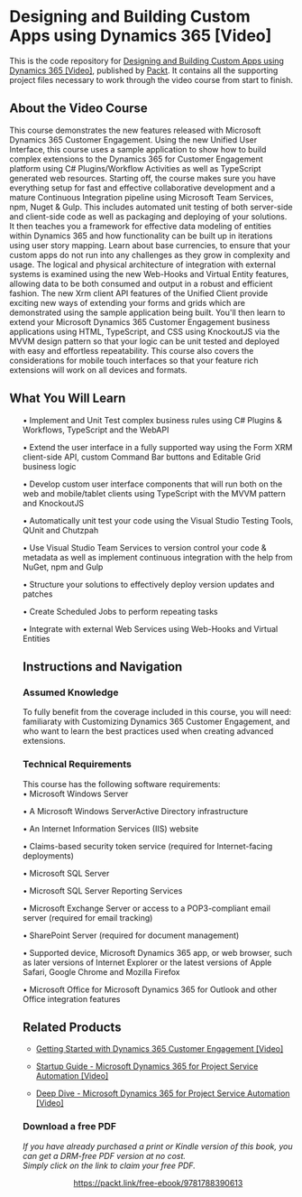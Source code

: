 # Designing and Building Custom Apps using Dynamics 365 [Video]
This is the code repository for [Designing and Building Custom Apps using Dynamics 365 [Video]](https://www.packtpub.com/application-development/design-and-build-custom-app-using-dynamics-365-video?utm_source=github&utm_medium=repository&utm_campaign=9781788390613), published by [Packt](https://www.packtpub.com/?utm_source=github). It contains all the supporting project files necessary to work through the video course from start to finish.
## About the Video Course
This course demonstrates the new features released with Microsoft Dynamics 365 Customer Engagement. Using the new Unified User Interface, this course uses a sample application to show how to build complex extensions to the Dynamics 365 for Customer Engagement platform using C# Plugins/Workflow Activities as well as TypeScript generated web resources. 
Starting off, the course makes sure you have everything setup for fast and effective collaborative development and a mature Continuous Integration pipeline using Microsoft Team Services, npm, Nuget & Gulp. This includes automated unit testing of both server-side and client-side code as well as packaging and deploying of your solutions.
It then teaches you a framework for effective data modeling of entities within Dynamics 365 and how functionality can be built up in iterations using user story mapping. 
Learn about base currencies, to ensure that your custom apps do not run into any challenges as they grow in complexity and usage. The logical and physical architecture of integration with external systems is examined using the new Web-Hooks and Virtual Entity features, allowing data to be both consumed and output in a robust and efficient fashion.
The new Xrm client API features of the Unified Client provide exciting new ways of extending your forms and grids which are demonstrated using the sample application being built. 
You'll then learn to extend your Microsoft Dynamics 365 Customer Engagement business applications using HTML, TypeScript, and CSS using KnockoutJS via the MVVM design pattern so that your logic can be unit tested and deployed with easy and effortless repeatability. This course also covers the considerations for mobile touch interfaces so that your feature rich extensions will work on all devices and formats.



<H2>What You Will Learn</H2>
<DIV class=book-info-will-learn-text>
<UL>
•	Implement and Unit Test complex business rules using C# Plugins & Workflows, TypeScript and the WebAPI
  
•	Extend the user interface in a fully supported way using the Form XRM client-side API, custom Command Bar buttons and Editable Grid business logic

•	Develop custom user interface components that will run both on the web and mobile/tablet clients using TypeScript with the MVVM pattern and KnockoutJS

•	Automatically unit test your code using the Visual Studio Testing Tools, QUnit and Chutzpah

•	Use Visual Studio Team Services to version control your code & metadata as well as implement continuous integration with the help from NuGet, npm and Gulp

•	Structure your solutions to effectively deploy version updates and patches

•	Create Scheduled Jobs to perform repeating tasks

•	Integrate with external Web Services using Web-Hooks and Virtual Entities


## Instructions and Navigation
### Assumed Knowledge
To fully benefit from the coverage included in this course, you will need:<br/>
familiaraty with Customizing Dynamics 365 Customer Engagement, and who want to learn the best practices used when creating advanced extensions.
### Technical Requirements
This course has the following software requirements:<br/>
•	Microsoft Windows Server

•	A Microsoft Windows ServerActive Directory infrastructure

•	An Internet Information Services (IIS) website

•	Claims-based security token service (required for Internet-facing deployments)

•	Microsoft SQL Server

•	Microsoft SQL Server Reporting Services

•	Microsoft Exchange Server or access to a POP3-compliant email server (required for email tracking)

•	SharePoint Server (required for document management)

•	Supported device, Microsoft Dynamics 365 app, or web browser, such as later versions of Internet Explorer or the latest versions of Apple Safari, Google Chrome and Mozilla Firefox

•	Microsoft Office for Microsoft Dynamics 365 for Outlook and other Office integration features



## Related Products
* [Getting Started with Dynamics 365 Customer Engagement [Video]](https://www.packtpub.com/game-development/getting-started-dynamics-365-customer-engagement-video?utm_source=github&utm_medium=repository&utm_campaign=9781788292887)

* [Startup Guide - Microsoft Dynamics 365 for Project Service Automation [Video]](https://www.packtpub.com/business/startup-guide-microsoft-dynamics-365-project-service-automation-video?utm_source=github&utm_medium=repository&utm_campaign=9781788395823)

* [Deep Dive - Microsoft Dynamics 365 for Project Service Automation [Video]](https://www.packtpub.com/business/deep-dive-microsoft-dynamics-365-project-service-automation-video-0?utm_source=github&utm_medium=repository&utm_campaign=9781788398565)


### Download a free PDF

 <i>If you have already purchased a print or Kindle version of this book, you can get a DRM-free PDF version at no cost.<br>Simply click on the link to claim your free PDF.</i>
<p align="center"> <a href="https://packt.link/free-ebook/9781788390613">https://packt.link/free-ebook/9781788390613 </a> </p>